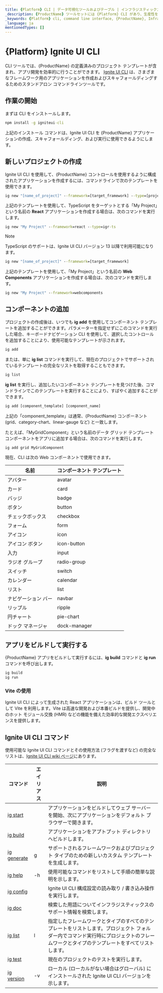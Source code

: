 ```yaml
---
title: {Platform} CLI | データ可視化ツールおよびテーブル | インフラジスティックス
_description: {ProductName} ツールセットには {Platform} CLI があり、生産性を高め、プロジェクトをすばやく開始できます。今すぐ {ProductName} アプリケーションを作成してください!
_keywords: {Platform} cli, command line interface, {ProductName}, Infragistics, コマンド ライン インターフェイス, インフラジスティックス
_language: ja
mentionedTypes: []
---
```


# {Platform} Ignite UI CLI

CLI ツールでは、{ProductName} の定義済みのプロジェクト テンプレートが含まれ、アプリ開発を効率的に行うことができます。<!-- React --> <a href="https://github.com/IgniteUI/igniteui-cli/blob/master/README.md#generate-ignite-ui-for-react-project" target="_blank"><!-- end: React --><!-- WebComponents --><a href="https://github.com/IgniteUI/igniteui-cli/blob/master/README.md#generate-ignite-ui-for-web-components-project" target="_blank"><!-- end: WebComponents -->Ignite UI CLI</a> は、さまざまなフレームワーク用のアプリケーションを作成およびスキャフォールディングするためのスタンドアロン コマンドラインツールです。

## 作業の開始

まずは CLI をインストールします。

```cmd
npm install -g igniteui-cli
```

上記のインストール コマンドは、Ignite UI CLI を {ProductName} アプリケーションの作成、スキャフォールディング、および実行に使用できるようにします。

## 新しいプロジェクトの作成

Ignite UI CLI を使用して、{ProductName} コントロールを使用するように構成されたアプリケーションを作成するには、コマンドラインで次のテンプレートを使用できます。

<!-- React -->
```cmd
ig new "[name_of_project]" --framework=[target_framework] --type=[project_type]
```

上記のテンプレートを使用して、TypeScript をターゲットとする「My Project」という名前の **React** アプリケーションを作成する場合は、次のコマンドを実行します。

```cmd
ig new "My Project" --framework=react --type=igr-ts
```

> [!Note]
TypeScript のサポートは、Ignite UI CLI バージョン 13 以降で利用可能になります。

<!-- end: React -->

<!-- WebComponents -->
```cmd
ig new "[name_of_project]" --framework=[target_framework]
```

上記のテンプレートを使用して、「My Project」という名前の **Web Components** アプリケーションを作成する場合は、次のコマンドを実行します。

```cmd
ig new "My Project" --framework=webcomponents
```
<!-- end: WebComponents -->

## コンポーネントの追加

プロジェクトの作成後は、いつでも **ig add** を使用してコンポーネント テンプレートを追加することができます。パラメーターを指定せずにこのコマンドを実行した場合、キーボードナビゲーション CLI を使用して、選択したコントロールを追加することにより、使用可能なテンプレートが示されます。

```cmd
ig add
```

または、単に **ig list** コマンドを実行して、現在のプロジェクトでサポートされているテンプレートの完全なリストを取得することもできます。

```cmd
ig list
```

**ig list** を実行し、追加したいコンポーネント テンプレートを見つけた後、コマンドラインでこのテンプレートを実行することにより、すばやく追加することができます。

```cmd
ig add [component_template] [component_name]
```

上記の「component_template」は通常、{ProductName} コンポーネント (grid、category-chart、linear-gauge など) と一致します。

たとえば、「MyGridComponent」という名前のデータ グリッド テンプレート コンポーネントをアプリに追加する場合は、次のコマンドを実行します。

```cmd
ig add grid MyGridComponent
```

<!-- WebComponents -->
現在、CLI は次の Web コンポーネントで使用できます。

| 名前 | コンポーネント テンプレート |
| ------------------|---------------------|
| アバター | avatar  |
| カード | card |
| バッジ | badge |
| ボタン | button |
| チェックボックス | checkbox |
| フォーム | form |
| アイコン | icon |
| アイコン ボタン | icon-button |
| 入力 | input |
| ラジオ グループ | radio-group |
| スイッチ | switch |
| カレンダー | calendar |
| リスト | list |
| ナビゲーション バー | navbar |
| リップル | ripple |
| 円チャート | pie-chart |
| ドック マネージャ | dock-manager |
<!-- end: WebComponents -->

## アプリをビルドして実行する

{ProductName} アプリをビルドして実行するには、**ig build** コマンドと **ig run** コマンドを呼び出します。

```cmd
ig build
ig run
```

<!-- React -->
### Vite の使用

Ignite UI CLI によって生成された React アプリケーションは、ビルド ツールとして Vite を利用します。Vite は高速な開発および本番ビルドを提供し、開発中のホット モジュール交換 (HMR) などの機能を備えた効率的な開発エクスペリエンスを提供します。

<!-- end: React -->

## Ignite UI CLI コマンド

使用可能な Ignite UI CLI コマンドとその使用方法 (フラグを渡すなど) の完全なリストは、[Ignite UI CLI wiki ページ](https://github.com/IgniteUI/igniteui-cli/wiki)にあります。

| コマンド | エイリアス | 説明 |
| --- | --- | --- |
| [ig start](https://github.com/IgniteUI/igniteui-cli/wiki/start)  | | アプリケーションをビルドしてウェブ サーバーを開始、次にアプリケーションをデフォルト ブラウザーで開きます。
| [ig build](https://github.com/IgniteUI/igniteui-cli/wiki/build) | | アプリケーションをアプトプット ディレクトリへビルドします。
| [ig generate](https://github.com/IgniteUI/igniteui-cli/wiki/generate) | g | サポートされるフレームワークおよびプロジェクト タイプのための新しいカスタム テンプレートを生成します。
| [ig help](https://github.com/IgniteUI/igniteui-cli/wiki/help) | -h | 使用可能なコマンドをリストして手順の簡単な説明を示します。
| [ig config](https://github.com/IgniteUI/igniteui-cli/wiki/config) | | Ignite UI CLI 構成設定の読み取り / 書き込み操作を実行します。
| [ig doc](https://github.com/IgniteUI/igniteui-cli/wiki/doc) | | 検索した用語についてインフラジスティックスのサポート情報を検索します。
| [ig list](https://github.com/IgniteUI/igniteui-cli/wiki/list) | l |  指定したフレームワークとタイプのすべてのテンプレートをリストします。プロジェクト フォルダー内でコマンド実行時にプロジェクトのフレームワークとタイプのテンプレートをすべてリストします。
| [ig test](https://github.com/IgniteUI/igniteui-cli/wiki/test) |  | 現在のプロジェクトのテストを実行します。
| [ig version](https://github.com/IgniteUI/igniteui-cli/wiki) | -v | ローカル (ローカルがない場合はグローバル) にインストールされた Ignite UI CLI バージョンを示します。 |